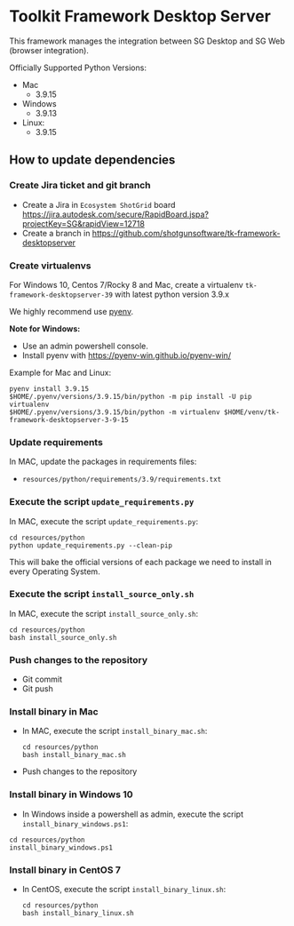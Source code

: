 # Toolkit Framework Desktop Server

This framework manages the integration between SG Desktop and SG Web 
(browser integration).

Officially Supported Python Versions:
- Mac 
  - 3.9.15
- Windows 
  - 3.9.13
- Linux: 
  - 3.9.15

## How to update dependencies

### Create Jira ticket and git branch

- Create a Jira in `Ecosystem ShotGrid` board https://jira.autodesk.com/secure/RapidBoard.jspa?projectKey=SG&rapidView=12718
- Create a branch in  https://github.com/shotgunsoftware/tk-framework-desktopserver

### Create virtualenvs

For Windows 10, Centos 7/Rocky 8 and Mac, create a virtualenv `tk-framework-desktopserver-39` with latest python version 3.9.x

We highly recommend use [pyenv](https://github.com/pyenv/pyenv).

**Note for Windows:** 
- Use an admin powershell console.
- Install pyenv with https://pyenv-win.github.io/pyenv-win/

Example for Mac and Linux:

```shell
pyenv install 3.9.15
$HOME/.pyenv/versions/3.9.15/bin/python -m pip install -U pip virtualenv
$HOME/.pyenv/versions/3.9.15/bin/python -m virtualenv $HOME/venv/tk-framework-desktopserver-3-9-15 
```
### Update requirements

In MAC, update the packages in requirements files:

- `resources/python/requirements/3.9/requirements.txt`

### Execute the script `update_requirements.py` 

In MAC, execute the script `update_requirements.py`:

```shell
cd resources/python
python update_requirements.py --clean-pip
```

This will bake the official versions of each package we need to install in 
every Operating System.

### Execute the script `install_source_only.sh`

In MAC, execute the script `install_source_only.sh`:

```shell
cd resources/python
bash install_source_only.sh
```

### Push changes to the repository

- Git commit
- Git push

### Install binary in Mac

- In MAC, execute the script `install_binary_mac.sh`:
  ```shell
  cd resources/python
  bash install_binary_mac.sh
  ```

- Push changes to the repository

### Install binary in Windows 10

- In Windows inside a powershell as admin, execute the script `install_binary_windows.ps1`:

```shell
cd resources/python
install_binary_windows.ps1
```

### Install binary in CentOS 7

- In CentOS, execute the script `install_binary_linux.sh`:
  ```shell
  cd resources/python
  bash install_binary_linux.sh
  ```